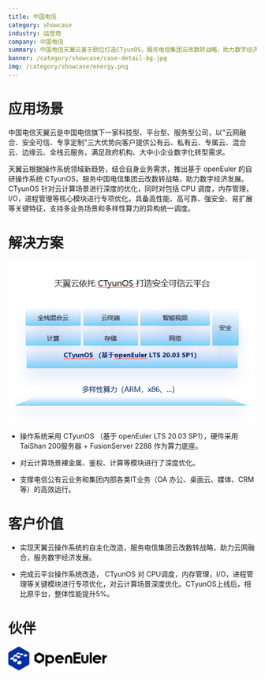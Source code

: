 ```yaml
---
title: 中国电信
category: showcase
industry: 运营商
company: 中国电信
summary: 中国电信天翼云基于欧拉打造CTyunOS，服务电信集团云改数转战略，助力数字经济发展
banner: /category/showcase/case-detail-bg.jpg
img: /category/showcase/energy.png
---
```


# 应用场景

中国电信天翼云是中国电信旗下一家科技型、平台型、服务型公司，以"云网融合、安全可信、专享定制"三大优势向客户提供公有云、私有云、专属云、混合云、边缘云、全栈云服务，满足政府机构、大中小企业数字化转型需求。

天翼云根据操作系统领域新趋势，结合自身业务需求，推出基于 openEuler
的自研操作系统 CTyunOS，服务中国电信集团云改数转战略，助力数字经济发展。
CTyunOS 针对云计算场景进行深度的优化，同时对包括 CPU
调度，内存管理，I/O，进程管理等核心模块进行专项优化，具备高性能、高可靠、强安全、易扩展等关键特征，支持多业务场景和多样性算力的异构统一调度。

# 解决方案

<img src="./media/image1.png" width="500" >

-   操作系统采用 CTyunOS （基于 openEuler LTS 20.03 SP1），硬件采用TaiShan 200服务器 + FusionServer 2288 作为算力底座。

-   对云计算场景裸金属、鉴权、计算等模块进行了深度优化。

-   支撑电信公有云业务和集团内部各类IT业务（OA 办公、桌面云、媒体、CRM等）的高效运行。



# 客户价值

-   实现天翼云操作系统的自主化改造，服务电信集团云改数转战略，助力云网融合，服务数字经济发展。

-   完成云平台操作系统改造， CTyunOS 对 CPU调度，内存管理，I/O，进程管理等关键模块进行专项优化，对云计算场景深度优化。CTyunOS上线后，相比原平台，整体性能提升5%。

# 伙伴

<img src="./media/image2.png" width="200" >
